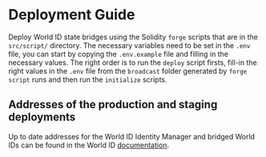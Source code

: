# Deployment Guide

Deploy World ID state bridges using the Solidity `forge` scripts that are in the `src/script/` directory. The necessary
variables need to be set in the `.env` file, you can start by copying the `.env.example` file and filling in the
necessary values. The right order is to run the `deploy` script firsts, fill-in the right values in the `.env` file from
the `broadcast` folder generated by `forge script` runs and then run the `initialize` scripts.

## Addresses of the production and staging deployments

Up to date addresses for the World ID Identity Manager and bridged World IDs can be found in the World ID
[documentation](https://docs.worldcoin.org/reference/address-book).
